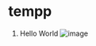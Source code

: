 # tempp
1. Hello World ![image](https://user-images.githubusercontent.com/97437109/172594598-949b1ca1-5c8d-4197-a9e4-e12c683f5787.png)

